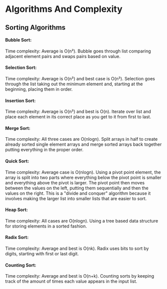 # Algorithms And Complexity


## Sorting Algorithms

#### Bubble Sort:
Time complexity: Average is O(n²).
Bubble goes through list comparing adjacent element pairs and swaps pairs based on value.

#### Selection Sort:
Time complexity: Average is O(n²) and best case is O(n²).
Selection goes through the list taking out the minimum element and, starting at the beginning, placing them in order.

#### Insertion Sort:
Time complexity: Average is O(n²) and best is O(n).
Iterate over list and place each element in its correct place as you get to it from first to last.

#### Merge Sort:
Time complexity: All three cases are O(nlogn).
Split arrays in half to create already sorted single element arrays and merge sorted arrays back together putting everything in the proper order.

#### Quick Sort:
Time complexity: Average case is O(nlogn).
Using a pivot point element, the array is split into two parts where everything below the pivot point is smaller and everything above the pivot is larger. The pivot point then moves between the values on the left, putting them sequentially and then the values on the right. This is a "divide and conquer" algorithm because it involves making the larger list into smaller lists that are easier to sort.

#### Heap Sort:
Time complexity: All cases are O(nlogn).
Using a tree based data structure for storing elements in a sorted fashion.

#### Radix Sort:
Time complexity: Average and best is O(nk).
Radix uses bits to sort by digits, starting with first or last digit.

#### Counting Sort:
Time complexity: Average and best is O(n+k).
Counting sorts by keeping track of the amount of times each value appears in the input list.

